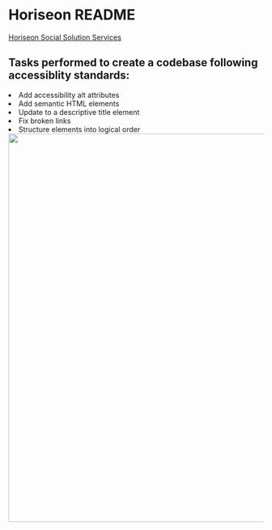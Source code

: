 # Horiseon README

[Horiseon Social Solution Services](https://adodt.github.io/horiseon/)

## Tasks performed to create a codebase following accessiblity standards:

<li>Add accessibility alt attributes </li>
<li>Add semantic HTML elements</li>
<li>Update to a descriptive title element</li>
<li>Fix broken links
<li>Structure elements into logical order
</li>


<div align: auto;>
  <img src="assets/images/Horiseon Webpage 1.html.png" width= "768px"/>
</div>
